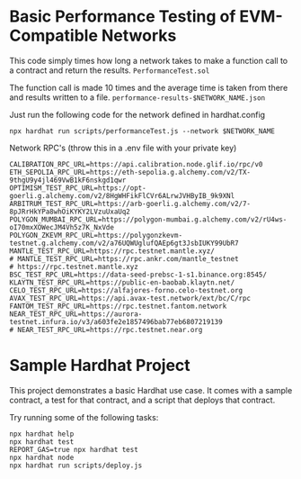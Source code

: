 # Basic Performance Testing of EVM-Compatible Networks 

This code simply times how long a network takes to make a function call to a contract and return the results. ```PerformanceTest.sol```

The function call is made 10 times and the average time is taken from there and results written to a file. ```performance-results-$NETWORK_NAME.json```



Just run the following code for the network defined in hardhat.config

```npx hardhat run scripts/performanceTest.js --network $NETWORK_NAME```


Network RPC's (throw this in a .env file with your private key)

```
CALIBRATION_RPC_URL=https://api.calibration.node.glif.io/rpc/v0
ETH_SEPOLIA_RPC_URL=https://eth-sepolia.g.alchemy.com/v2/TX-9thgU9y4jl469VwB1kF6nskgd1qwr
OPTIMISM_TEST_RPC_URL=https://opt-goerli.g.alchemy.com/v2/8HgWHFikFlCVr6ALrwJVHByIB_9k9XNl
ARBITRUM_TEST_RPC_URL=https://arb-goerli.g.alchemy.com/v2/7-8pJRrHkYPa8whOiKYKY2LVzuUxaUq2
POLYGON_MUMBAI_RPC_URL=https://polygon-mumbai.g.alchemy.com/v2/rU4ws-oI70mxXOWecJM4Vh5z7K_NxVde
POLYGON_ZKEVM_RPC_URL=https://polygonzkevm-testnet.g.alchemy.com/v2/a76UQWUglufQAEp6gt3JsbIUKY99UbR7
MANTLE_TEST_RPC_URL=https://rpc.testnet.mantle.xyz/
# MANTLE_TEST_RPC_URL=https://rpc.ankr.com/mantle_testnet
# https://rpc.testnet.mantle.xyz
BSC_TEST_RPC_URL=https://data-seed-prebsc-1-s1.binance.org:8545/
KLAYTN_TEST_RPC_URL=https://public-en-baobab.klaytn.net/
CELO_TEST_RPC_URL=https://alfajores-forno.celo-testnet.org
AVAX_TEST_RPC_URL=https://api.avax-test.network/ext/bc/C/rpc
FANTOM_TEST_RPC_URL=https://rpc.testnet.fantom.network
NEAR_TEST_RPC_URL=https://aurora-testnet.infura.io/v3/a603fe2e1857496bab77eb6807219139
# NEAR_TEST_RPC_URL=https://rpc.testnet.near.org
```


# Sample Hardhat Project

This project demonstrates a basic Hardhat use case. It comes with a sample contract, a test for that contract, and a script that deploys that contract.

Try running some of the following tasks:

```shell
npx hardhat help
npx hardhat test
REPORT_GAS=true npx hardhat test
npx hardhat node
npx hardhat run scripts/deploy.js
```
